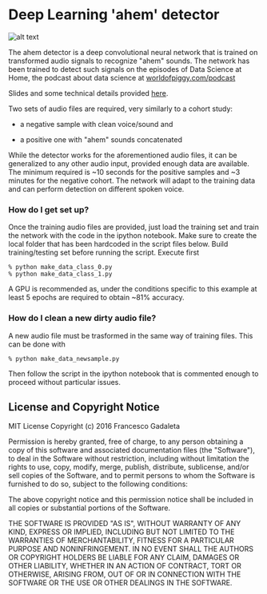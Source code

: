 # Deep Learning 'ahem' detector #

![alt text](https://github.com/worldofpiggy/deeplearning-ahem-detector/raw/master/ahem_explained.PNG "Ahem neural detector explained")

The ahem detector is a deep convolutional neural network that is trained on transformed audio signals to recognize "ahem" sounds.
The network has been trained to detect such signals on the episodes of Data Science at Home, the podcast about data science at 
[worldofpiggy.com/podcast](http://worldofpiggy.com/podcast) 

Slides and some technical details provided [here](https://docs.google.com/presentation/d/1QXQEOiAMj0uF2_Gafr2bn-kMniUJAIM1PLTFm1mUops/edit?usp=sharing).

Two sets of audio files are required, very similarly to a cohort study:

- a negative sample with clean voice/sound and 

- a positive one with "ahem" sounds concatenated

While the detector works for the aforementioned audio files, it can be generalized to any other audio input, provided enough data 
are available. The minimum required is ~10 seconds for the positive samples and ~3 minutes for the negative cohort. 
The network will adapt to the training data and can perform detection on different spoken voice.


### How do I get set up? ###
Once the training audio files are provided, just load the training set and train the network with the code in the ipython notebook.
Make sure to create the local folder that has been hardcoded in the script files below.
Build training/testing set before running the script. 
Execute first 

    % python make_data_class_0.py
    % python make_data_class_1.py

A GPU is recommended as, under the conditions specific to this example at least 5 epochs are required to obtain ~81% accuracy.


### How do I clean a new dirty audio file?
A new audio file must be trasformed in the same way of training files.
This can be done with

    % python make_data_newsample.py
    
Then follow the script in the ipython notebook that is commented enough to proceed without particular issues.







## License and Copyright Notice

MIT License
Copyright (c) 2016 Francesco Gadaleta 

Permission is hereby granted, free of charge, to any person obtaining a copy 
of this software and associated documentation files (the "Software"), to deal 
in the Software without restriction, including without limitation the rights 
to use, copy, modify, merge, publish, distribute, sublicense, and/or sell copies 
of the Software, and to permit persons to whom the Software is furnished to do 
so, subject to the following conditions:

The above copyright notice and this permission notice shall be included in all 
copies or substantial portions of the Software.

THE SOFTWARE IS PROVIDED "AS IS", WITHOUT WARRANTY OF ANY KIND, EXPRESS OR 
IMPLIED, INCLUDING BUT NOT LIMITED TO THE WARRANTIES OF MERCHANTABILITY, 
FITNESS FOR A PARTICULAR PURPOSE AND NONINFRINGEMENT. IN NO EVENT SHALL THE 
AUTHORS OR COPYRIGHT HOLDERS BE LIABLE FOR ANY CLAIM, DAMAGES OR OTHER LIABILITY, 
WHETHER IN AN ACTION OF CONTRACT, TORT OR OTHERWISE, ARISING FROM, OUT OF OR IN 
CONNECTION WITH THE SOFTWARE OR THE USE OR OTHER DEALINGS IN THE SOFTWARE.
